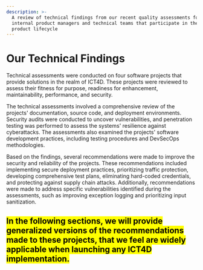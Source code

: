 ```yaml
---
description: >-
  A review of technical findings from our recent quality assessments for
  internal product managers and technical teams that participate in the software
  product lifecycle
---
```


# Our Technical Findings

Technical assessments were conducted on four software projects that provide solutions in the realm of ICT4D. These projects were reviewed to assess their fitness for purpose, readiness for enhancement, maintainability, performance, and security.

The technical assessments involved a comprehensive review of the projects' documentation, source code, and deployment environments. Security audits were conducted to uncover vulnerabilities, and penetration testing was performed to assess the systems' resilience against cyberattacks. The assessments also examined the projects' software development practices, including testing procedures and DevSecOps methodologies.

Based on the findings, several recommendations were made to improve the security and reliability of the projects. These recommendations included implementing secure deployment practices, prioritizing traffic protection, developing comprehensive test plans, eliminating hard-coded credentials, and protecting against supply chain attacks. Additionally, recommendations were made to address specific vulnerabilities identified during the assessments, such as improving exception logging and prioritizing input sanitization.

## <mark style="background-color:yellow;">In the following sections, we will provide generalized versions of the recommendations made to these projects, that we feel are widely applicable when launching any ICT4D implementation.</mark>

